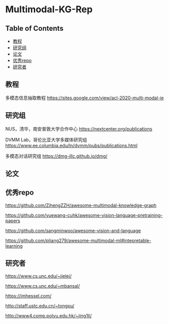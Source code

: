 # Multimodal-KG-Rep

## Table of Contents

- [教程](#教程)
- [研究组](#研究组)
- [论文](#论文)
- [优秀repo](#优秀repo)
- [研究者](#研究者)

## 教程

多模态信息抽取教程
https://sites.google.com/view/acl-2020-multi-modal-ie

## 研究组

NUS，清华，南安普敦大学合作中心
https://nextcenter.org/publications

DVMM Lab，哥伦比亚大学多媒体研究组
https://www.ee.columbia.edu/ln/dvmm/pubs/publications.html

多模态对话研究组
https://dmg-illc.github.io/dmg/

## 论文

## 优秀repo
https://github.com/ZihengZZH/awesome-multimodal-knowledge-graph

https://github.com/yuewang-cuhk/awesome-vision-language-pretraining-papers

https://github.com/sangminwoo/awesome-vision-and-language

https://github.com/pliang279/awesome-multimodal-ml#intepretable-learning

## 研究者
https://www.cs.unc.edu/~jielei/

https://www.cs.unc.edu/~mbansal/

https://jmhessel.com/

http://staff.ustc.edu.cn/~tongxu/

http://www4.comp.polyu.edu.hk/~jing1li/




